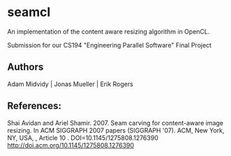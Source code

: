 seamcl
=========

An implementation of the content aware resizing algorithm in OpenCL.

Submission for our CS194 "Engineering Parallel Software" Final Project

## Authors
Adam Midvidy  |  Jonas Mueller  |  Erik Rogers

## References:
Shai Avidan and Ariel Shamir. 2007. Seam carving for content-aware image resizing. In ACM SIGGRAPH 2007 papers (SIGGRAPH '07). ACM, New York, NY, USA, , Article 10 . DOI=10.1145/1275808.1276390 http://doi.acm.org/10.1145/1275808.1276390
